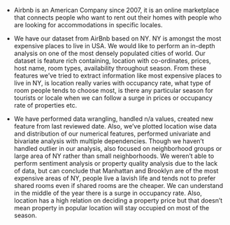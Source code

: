 * Airbnb is an American Company since 2007, it is an online marketplace that connects people who want to rent out their homes with people who are looking for accommodations in specific locales.

* We have our dataset from AirBnb based on NY. NY is amongst the most expensive places to live in USA. We would like to perform an in-depth analysis on one of the most densely populated cities of world. Our dataset is feature rich containing, location with co-ordinates, prices, host name, room types, availability throughout season. From these features we’ve tried to extract information like most expensive places to live in NY, is location really varies with occupancy rate, what type of room people tends to choose most, is there any particular season for tourists or locale when we can follow a surge in prices or occupancy rate of properties etc.

* We have performed data wrangling, handled n/a values, created new feature from last reviewed date. Also, we’ve plotted location wise data and distribution of our numerical features, performed univariate and bivariate analysis with multiple dependencies. Though we haven’t handled outlier in our analysis, also focused on neighborhood groups or large area of NY rather than small neighborhoods. We weren’t able to perform sentiment analysis or property quality analysis due to the lack of data, but can conclude that Manhattan and Brooklyn are of the most expensive areas of NY, people live a lavish life and tends not to prefer shared rooms even if shared rooms are the cheaper. We can understand in the middle of the year there is a surge in occupancy rate. Also, location has a high relation on deciding a property price but that doesn’t mean property in popular location will stay occupied on most of the season.
